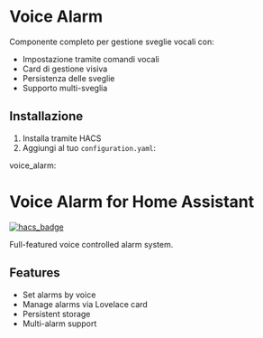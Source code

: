 # Voice Alarm

Componente completo per gestione sveglie vocali con:
- Impostazione tramite comandi vocali
- Card di gestione visiva
- Persistenza delle sveglie
- Supporto multi-sveglia

## Installazione
1. Installa tramite HACS
2. Aggiungi al tuo `configuration.yaml`:
   
voice_alarm:

# Voice Alarm for Home Assistant

[![hacs_badge](https://img.shields.io/badge/HACS-Custom-orange.svg)](https://github.com/hacs/integration)

Full-featured voice controlled alarm system.

## Features
- Set alarms by voice
- Manage alarms via Lovelace card
- Persistent storage
- Multi-alarm support
